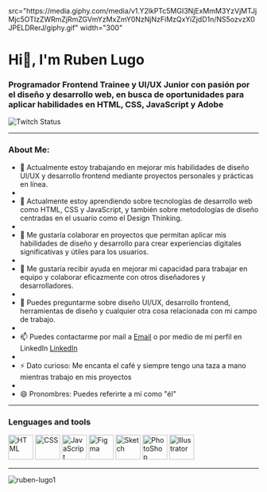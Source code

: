 <div aline="center">src="https://media.giphy.com/media/v1.Y2lkPTc5MGI3NjExMmM3YzVjMTJjMjc5OTIzZWRmZjRmZGVmYzMxZmY0NzNjNzFiMzQxYiZjdD1n/NS5ozvzX0JPELDRerJ/giphy.gif" width="300"</div>
<h1 aline="center">Hi👋, I'm Ruben Lugo</h1>
<h3 aline="center">Programador Frontend Trainee y UI/UX Junior con pasión por el diseño y desarrollo web, en busca de oportunidades para aplicar habilidades en HTML, CSS, JavaScript y Adobe</h3>

<div id="badges" aline="center">
    <img alt="Twitch Status" src="https://img.shields.io/twitch/status/Ruben?color=green&style=plastic">
</div>

---

### About Me:

- 🔭  Actualmente estoy trabajando en mejorar mis habilidades de diseño UI/UX y desarrollo frontend mediante proyectos personales y prácticas en línea.
- 
- 🌱  Actualmente estoy aprendiendo sobre tecnologías de desarrollo web como HTML, CSS y JavaScript, y también sobre metodologías de diseño centradas en el usuario como el Design Thinking.
- 
- 👯  Me gustaría colaborar en proyectos que permitan aplicar mis habilidades de diseño y desarrollo para crear experiencias digitales significativas y útiles para los usuarios.
- 
- 🤔  Me gustaría recibir ayuda en mejorar mi capacidad para trabajar en equipo y colaborar eficazmente con otros diseñadores y desarrolladores.
- 
- 💬  Puedes preguntarme sobre diseño UI/UX, desarrollo frontend, herramientas de diseño y cualquier otra cosa relacionada con mi campo de trabajo.
- 
- 📫  Puedes contactarme por mail a [Email](rubenlugo8495@gmail.com) o por medio de mi perfil en LinkedIn [LinkedIn](LinkedIn.com/in/ruben-lugo1)
- 
- ⚡   Dato curioso: Me encanta el café y siempre tengo una taza a mano mientras trabajo en mis proyectos
- 
- 😄  Pronombres: Puedes referirte a mí como "él"

---

<h3>Lenguages and tools</h3>
<div aline="left">
<div>
<img src="https://img.icons8.com/color/1x/html-5.png" title="HTML" alt="HTML" width="50" height="50"/>
<img src="https://img.icons8.com/color/1x/css3.png" title="CSS" alt="CSS" width="50" height="50"/>
<img src="https://img.icons8.com/color/1x/javascript.png" title="JavaScript" alt="JavaScript" width="50" height="50"/>
<img src="https://img.icons8.com/fluency/1x/figma.png" title="Figma" alt="Figma" width="50" height="50"/>
<img src="https://img.icons8.com/plasticine/1x/sketch.png" title="Sketch" alt="Sketch" width="50" height="50"/>
<img src="https://img.icons8.com/color/1x/adobe-photoshop.png" title="PhotoShop" alt="PhotoShop" width="50" height="50"/>
<img src="https://img.icons8.com/color/1x/adobe-illustrator.png" title="Illustrator" alt="Illustrator" width="50" height="50"/>
</div>

---

![ruben-lugo1](https://github-readme-stats.vercel.app/api?username=ruben-lugo1&show_icons=true&theme=radical)
